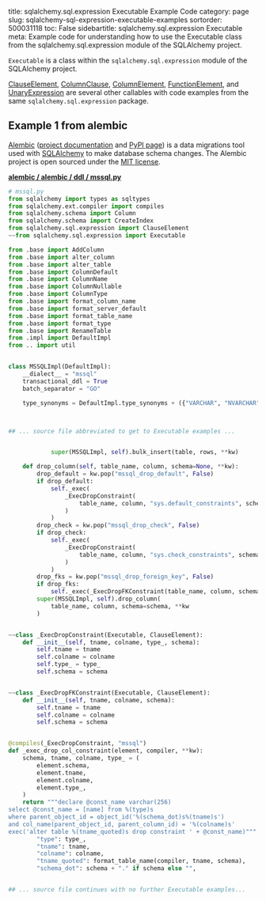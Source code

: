 title: sqlalchemy.sql.expression Executable Example Code
category: page
slug: sqlalchemy-sql-expression-executable-examples
sortorder: 500031118
toc: False
sidebartitle: sqlalchemy.sql.expression Executable
meta: Example code for understanding how to use the Executable class from the sqlalchemy.sql.expression module of the SQLAlchemy project.


`Executable` is a class within the `sqlalchemy.sql.expression` module of the SQLAlchemy project.

<a href="/sqlalchemy-sql-expression-clauseelement-examples.html">ClauseElement</a>,
<a href="/sqlalchemy-sql-expression-columnclause-examples.html">ColumnClause</a>,
<a href="/sqlalchemy-sql-expression-columnelement-examples.html">ColumnElement</a>,
<a href="/sqlalchemy-sql-expression-functionelement-examples.html">FunctionElement</a>,
and <a href="/sqlalchemy-sql-expression-unaryexpression-examples.html">UnaryExpression</a>
are several other callables with code examples from the same `sqlalchemy.sql.expression` package.

## Example 1 from alembic
[Alembic](https://github.com/sqlalchemy/alembic)
([project documentation](https://alembic.sqlalchemy.org/) and
[PyPI page](https://pypi.org/project/alembic/))
is a data migrations tool used with [SQLAlchemy](/sqlalchemy.html) to make
database schema changes. The Alembic project is open sourced under the
[MIT license](https://github.com/sqlalchemy/alembic/blob/master/LICENSE).

[**alembic / alembic / ddl / mssql.py**](https://github.com/sqlalchemy/alembic/blob/master/alembic/ddl/mssql.py)

```python
# mssql.py
from sqlalchemy import types as sqltypes
from sqlalchemy.ext.compiler import compiles
from sqlalchemy.schema import Column
from sqlalchemy.schema import CreateIndex
from sqlalchemy.sql.expression import ClauseElement
~~from sqlalchemy.sql.expression import Executable

from .base import AddColumn
from .base import alter_column
from .base import alter_table
from .base import ColumnDefault
from .base import ColumnName
from .base import ColumnNullable
from .base import ColumnType
from .base import format_column_name
from .base import format_server_default
from .base import format_table_name
from .base import format_type
from .base import RenameTable
from .impl import DefaultImpl
from .. import util


class MSSQLImpl(DefaultImpl):
    __dialect__ = "mssql"
    transactional_ddl = True
    batch_separator = "GO"

    type_synonyms = DefaultImpl.type_synonyms + ({"VARCHAR", "NVARCHAR"},)



## ... source file abbreviated to get to Executable examples ...


            super(MSSQLImpl, self).bulk_insert(table, rows, **kw)

    def drop_column(self, table_name, column, schema=None, **kw):
        drop_default = kw.pop("mssql_drop_default", False)
        if drop_default:
            self._exec(
                _ExecDropConstraint(
                    table_name, column, "sys.default_constraints", schema
                )
            )
        drop_check = kw.pop("mssql_drop_check", False)
        if drop_check:
            self._exec(
                _ExecDropConstraint(
                    table_name, column, "sys.check_constraints", schema
                )
            )
        drop_fks = kw.pop("mssql_drop_foreign_key", False)
        if drop_fks:
            self._exec(_ExecDropFKConstraint(table_name, column, schema))
        super(MSSQLImpl, self).drop_column(
            table_name, column, schema=schema, **kw
        )


~~class _ExecDropConstraint(Executable, ClauseElement):
    def __init__(self, tname, colname, type_, schema):
        self.tname = tname
        self.colname = colname
        self.type_ = type_
        self.schema = schema


~~class _ExecDropFKConstraint(Executable, ClauseElement):
    def __init__(self, tname, colname, schema):
        self.tname = tname
        self.colname = colname
        self.schema = schema


@compiles(_ExecDropConstraint, "mssql")
def _exec_drop_col_constraint(element, compiler, **kw):
    schema, tname, colname, type_ = (
        element.schema,
        element.tname,
        element.colname,
        element.type_,
    )
    return """declare @const_name varchar(256)
select @const_name = [name] from %(type)s
where parent_object_id = object_id('%(schema_dot)s%(tname)s')
and col_name(parent_object_id, parent_column_id) = '%(colname)s'
exec('alter table %(tname_quoted)s drop constraint ' + @const_name)""" % {
        "type": type_,
        "tname": tname,
        "colname": colname,
        "tname_quoted": format_table_name(compiler, tname, schema),
        "schema_dot": schema + "." if schema else "",


## ... source file continues with no further Executable examples...

```

